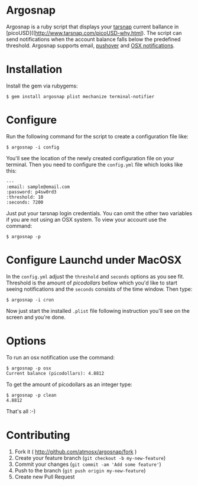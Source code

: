 # Argosnap
Argosnap is a ruby script that displays your [tarsnap](http://www.tarsnap.com/) current ballance in [picoUSD]((http://www.tarsnap.com/picoUSD-why.html). The script can send notifications when the account balance falls below the predefined threshold. Argosnap supports email, [pushover](https://pushover.net/) and [OSX notifications](https://support.apple.com/en-us/HT204079).

# Installation

Install the gem via rubygems:

    $ gem install argosnap plist mechanize terminal-notifier

# Configure

Run the following command for the script to create a configuration file like: 

    $ argosnap -i config

You'll see the location of the newly created configuration file on your terminal. Then you need to configure the `config.yml` file which looks like this:
    
    ---
    :email: sample@email.com
    :password: p4sw0rd3
    :threshold: 10
    :seconds: 7200

Just put your tarsnap login credentials. You can omit the other two variables if you are not using an OSX system. To view your account use the command:

    $ argosnap -p


# Configure Launchd under MacOSX

In the `config.yml` adjust the `threshold` and `seconds` options as you see fit. Threshold is the amount of *picodollars* bellow which you'd like to start seeing notifications and the `seconds` consists of the time window. Then type:

    $ argosnap -i cron

Now just start the installed `.plist` file following instruction you'll see on the screen and you're done.

# Options

To run an osx notification use the command:

    $ argosnap -p osx
    Current balance (picodollars): 4.8812

To get the amount of picodollars as an integer type:

    $ argosnap -p clean
    4.8812

That's all :-)

# Contributing

1. Fork it ( http://github.com/atmosx/argosnap/fork )
2. Create your feature branch (`git checkout -b my-new-feature`)
3. Commit your changes (`git commit -am 'Add some feature'`)
4. Push to the branch (`git push origin my-new-feature`)
5. Create new Pull Request
